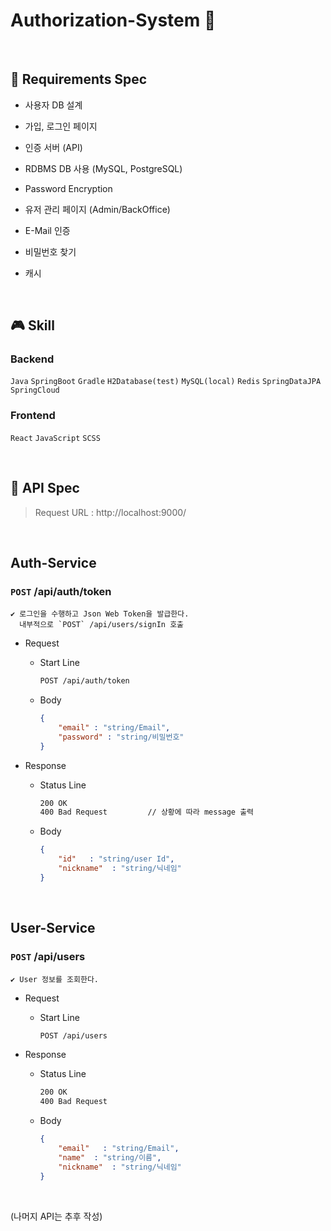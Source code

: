 # Authorization-System 🔐️

<br>

## 🎯 Requirements Spec

- 사용자 DB 설계

- 가입, 로그인 페이지

- 인증 서버 (API)

- RDBMS DB 사용 (MySQL, PostgreSQL)

- Password Encryption

- 유저 관리 페이지 (Admin/BackOffice)

- E-Mail 인증

- 비밀번호 찾기

- 캐시

<br>

## 🎮 Skill

### Backend

`Java` `SpringBoot` `Gradle` `H2Database(test)` `MySQL(local)` `Redis` `SpringDataJPA` `SpringCloud`

### Frontend

`React` `JavaScript` `SCSS`

<br>

## 🧩 API Spec

> Request URL : http://localhost:9000/

<br>

## Auth-Service

### `POST` /api/auth/token

```
✔️ 로그인을 수행하고 Json Web Token을 발급한다.
  내부적으로 `POST` /api/users/signIn 호출
```

- Request
    - Start Line

        ```bash
        POST /api/auth/token
        ```

    - Body

      ```json
      {
          "email" : "string/Email",
          "password" : "string/비밀번호"
      }
      ```

- Response

    - Status Line

        ```bash
        200 OK
        400 Bad Request         // 상황에 따라 message 출력
        ```

    - Body

      ```json
      {
          "id"   : "string/user Id",
          "nickname"  : "string/닉네임"
      }
      ```

<br>

## User-Service

### `POST` /api/users

```
✔️ User 정보를 조회한다.
```

- Request
    - Start Line

        ```bash
        POST /api/users
        ```

- Response

    - Status Line

        ```bash
        200 OK
        400 Bad Request
        ```

    - Body

      ```json
      {
          "email"   : "string/Email",
          "name"  : "string/이름",
          "nickname"  : "string/닉네임"
      }
      ```

<br>

(나머지 API는 추후 작성)